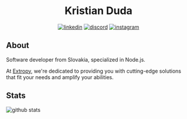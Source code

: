 <div align="center">

# Kristian Duda

[![linkedin](https://img.shields.io/badge/linkedin-0A66C2?&style=for-the-badge&logo=linkedin&logoColor=white)](https://www.linkedin.com/in/kristianduda)
[![discord](https://img.shields.io/badge/Discord-5865F2?style=for-the-badge&logo=discord&logoColor=white)](https://discord.com/users/796422354322325564)
[![instagram](https://img.shields.io/badge/Instagram-E4405F?style=for-the-badge&logo=instagram&logoColor=white)](https://www.instagram.com/krstn_duda)
<!-- [![strava](https://img.shields.io/badge/strava-FC4C02?style=for-the-badge&logo=strava&logoColor=white)](https://www.strava.com/athletes/kristianduda) -->

</div>

## About
Software developer from Slovakia, specialized in Node.js.

At [Extropy](https://extropy.sk/), we're dedicated to providing you with cutting-edge solutions that fit your needs and amplify your abilities.

## Stats
![github stats](https://github-readme-stats.vercel.app/api?username=kristianduda&theme=github_dark_dimmed&show_icons=true&count_private=true&include_all_commits=true&hide_rank=true&hide=&line_height=24)

